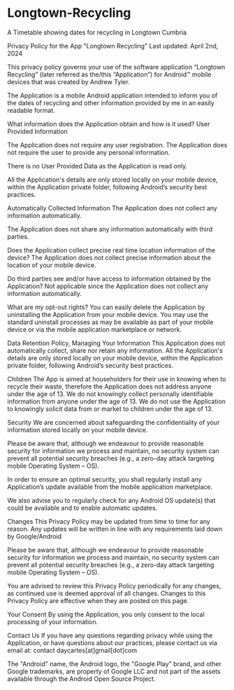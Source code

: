 # Longtown-Recycling
A Timetable showing dates for recycling in Longtown Cumbria

Privacy Policy for the App "Longtown Recycling"
Last updated: April 2nd, 2024

This privacy policy governs your use of the software application “Longtown Recycling” (later referred as the/this “Application”) for Android™ mobile devices that was created by Andrew Tyler.

The Application is a mobile Android application intended to inform you of the dates of recycling and other information provided by me in an easily readable format.

What information does the Application obtain and how is it used?
User Provided Information

The Application does not require any user registration. The Application does not require the user to provide any personal information.

There is no User Provided Data as the Application is read only.

All the Application's details are only stored locally on your mobile device, within the Application private folder, following Android’s security best practices.

Automatically Collected Information
The Application does not collect any information automatically.

The Application does not share any information automatically with third parties.

Does the Application collect precise real time location information of the device?
The Application does not collect precise information about the location of your mobile device.

Do third parties see and/or have access to information obtained by the Application?
Not applicable since the Application does not collect any information automatically.

What are my opt-out rights?
You can easily delete the Application by uninstalling the Application from your mobile device. You may use the standard uninstall processes as may be available as part of your mobile device or via the mobile application marketplace or network.

Data Retention Policy, Managing Your Information
This Application does not automatically collect, share nor retain any information. All the Application's details are only stored locally on your mobile device, within the Application private folder, following Android’s security best practices.

Children
The App is aimed at householders for their use in knowing when to recycle their waste, therefore the Application does not address anyone under the age of 13. We do not knowingly collect personally identifiable information from anyone under the age of 13. We do not use the Application to knowingly solicit data from or market to children under the age of 13. 

Security
We are concerned about safeguarding the confidentiality of your information stored locally on your mobile device.

Please be aware that, although we endeavour to provide reasonable security for information we process and maintain, no security system can prevent all potential security breaches (e.g., a zero-day attack targeting mobile Operating System – OS).

In order to ensure an optimal security, you shall regularly install any Application’s update available from the mobile application marketplace.

We also advise you to regularly check for any Android OS update(s) that could be available and to enable automatic updates.

Changes
This Privacy Policy may be updated from time to time for any reason. Any updates will be written in line with any requirements laid down by Google/Android

Please be aware that, although we endeavour to provide reasonable security for information we process and maintain, no security system can prevent all potential security breaches (e.g., a zero-day attack targeting mobile Operating System – OS).

You are advised to review this Privacy Policy periodically for any changes, as continued use is deemed approval of all changes. Changes to this Privacy Policy are effective when they are posted on this page.

Your Consent
By using the Application, you only consent to the local processing of your information.

Contact Us
If you have any questions regarding privacy while using the Application, or have questions about our practices, please contact us via email at:
contact daycartes[at]gmail[dot]com

The "Android" name, the Android logo, the "Google Play" brand, and other Google trademarks, are property of Google LLC and not part of the assets available through the Android Open Source Project.
